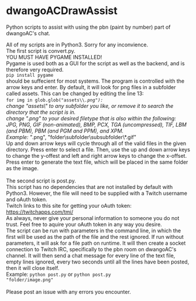 # dwangoACDrawAssist
Python scripts to assist with using the pbn (paint by number) part of dwangoAC's chat.

All of my scripts are in Python3. Sorry for any inconvience.<br>
The first script is convert.py.<br>
YOU MUST HAVE PYGAME INSTALLED!<br>
Pygame is used both as a GUI for the script as well as the backend, and is therefore very required.<br>
<code>pip install pygame</code><br>
should be suffecient for most systems. The program is controlled with the arrow keys and enter. By default, it will look for png files in a subfolder called assets. This can be changed by editing the line 13:<br>
<code>for img in glob.glob("assets\\\\*.png"):</code><br>
change "assets\\" to any subfolder you like, or remove it to search the directory that the script is in.<br>
change ".png" to your desired filetype that is also within the following:<br>
JPG, PNG, GIF (non-animated), BMP, PCX, TGA (uncompressed), TIF, LBM (and PBM), PBM (and PGM and PPM), and XPM.<br>
Example: "*.png", "folder\\subfolder\\subsubfolder\\*.gif"<br>
Up and down arrow keys will cycle through all of the valid files in the given directory. Press enter to select a file. Then, use the up and down arrow keys to change the y-offest and left and right arrow keys to change the x-offset. Press enter to generate the text file, which will be placed in the same folder as the image.<br><br>
The second script is post.py.<br>
This script has no dependencies that are not installed by default with Python3. However, the file will need to be supplied with a Twitch username and oAuth token.<br>
Twitch links to this site for getting your oAuth token:<br>
<url>https://twitchapps.com/tmi/</url><br>
As always, never give your personal information to someone you do not trust. Feel free to aquire your oAuth token in any way you desire.<br>
The script can be run with parameters in the command line, in which the first will be used as the path of the file and the rest ignored. If run without parameters, it will ask for a file path on runtime. It will then create a socket connection to Twitch IRC, specifically to the pbn room on dwangoAC's channel. It will then send a chat message for every line of the text file, empty lines ignored, every two seconds until all the lines have been posted, then it will close itself.<br>
Example: <code>python post.py</code> or <code>python post.py "folder/image.png"</code><br><br>
Please post an issue with any errors you encounter.
